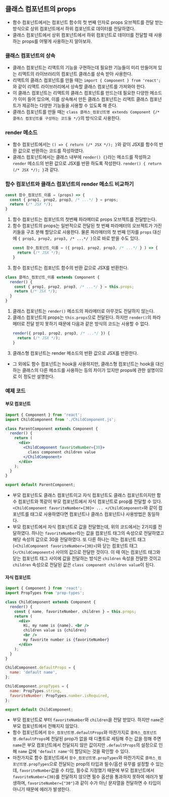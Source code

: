 ## 클래스 컴포넌트의 props
- 함수 컴포넌트에서는 컴포넌트 함수의 첫 번째 인자로 props 오브젝트를 전달 받는 방식으로 상위 컴포넌트에서 하위 컴포넌트로 데이터를 전달하였다.
- 클래스 컴포넌트에서 상위 컴포넌트에서 하위 컴포넌트로 데이터를 전달할 때 사용하는 props를 어떻게 사용하는지 알아보자.

### 클래스 컴포넌트의 상속
- 클래스 컴포넌트는 리액트의 기능을 구현하는데 필요한 기능들이 미리 만들어져 있는 리액트의 라이브러리의 컴포넌트 클래스를 상속 받아 사용한다.
- 리액트의 클래스 컴포넌트를 만들 때는 `import { Component } from 'react';`와 같이 리액트 라이브러리에서 상속할 클래스 컴포넌트를 가져와야 한다.
- 이 클래스 컴포넌트는 리액트의 클래스 컴포넌트를 만드는데 필요한 다양한 메소드가 이미 들어 있으며, 이를 상속해서 만든 클래스 컴포넌트는 리액트 클래스 컴포넌트가 제공하는 다양한 기능들을 사용할 수 있도록 해 준다.
- 클래스 컴포넌트를 만들 때는 `class 클래스_컴포넌트명 extends Component {/* 클래스 컴포넌트를 구성하는 코드들 */}`의 방식으로 사용한다.

### render 메소드
- 함수 컴포넌트에서는 `() => { return (/* JSX */); }`와 같이 JSX를 함수의 반환 값으로 반환하는 코드를 작성하였다.
- 클래스 컴포넌트에서는 클래스 내부에 `render() {}`라는 메소드를 작성하고 `render` 메소드의 반환 값으로 JSX를 반환 하도록 작성한다. `render() { return (/* JSX */); }`과 같다.

### 함수 컴포넌트와 클래스 컴포넌트의 render 메소드 비교하기
```jsx
const 함수_컴포넌트_이름 = (props) => {
  const { prop1, prop2, prop3, /* ...*/ } = props;
  return (/* JSX */);
}
```
1. 함수 컴포넌트는 컴포넌트의 첫번째 파라메터로 props 오브젝트를 전달받는다.
2. 함수 컴포넌트의 props는 일반적으로 전달된 첫 번째 파라메터의 오브젝트가 가진 키들을 구조 분해 할당으로 사용한다. 물론 파라메터의 첫 번째 인자를 `props` 대신에 `{ prop1, prop2, prop3, /* ...*/ }`으로 바로 받을 수도 있다.
    ```jsx
    const 함수_컴포넌트_이름 = ({ prop1, prop2, prop3, /* ...*/ } ) => {
      return (/* JSX */);
    }
    ```
3. 함수 컴포넌트는 컴포넌트 함수의 반환 값으로 JSX를 반환한다.

```jsx
class 클래스_컴포넌트_이름 extends Component {
  render() {
    const { prop1, prop2, prop3, /* ...*/ } = this.props;
    return (/* JSX */);
  }
}
```
1. 클래스 컴포넌트는 `render()` 메소드의 파라메터로 아무것도 전달하지 않는다.
2. 클래스 컴포넌트의 props는 `this.props`으로 전달된다. 하지만 `render()`의 파라메터로 전달 받지 못하기 때문에 다음과 같은 방식의 코드는 사용할 수 없다.
    ```jsx
    render({ prop1, prop2, prop3, /* ...*/ }) {
      return (/* JSX */);
    }
    ```
3. 클래스형 컴포넌트는 render 메소드의 반환 값으로 JSX를 반환한다.

- 그 외에도 함수 컴포넌트는 hook을 사용하지만, 클래스형 컴포넌트는 hook을 대신하는 클래스의 다른 메소드를 사용하는 등의 차이가 있지만 props에 관한 설명이므로 이 정도만 설명한다.


### 예제 코드
#### 부모 컴포넌트
```jsx
import { Component } from 'react';
import ChildComponent from './ChildComponent.js';

class ParentComponent extends Component {
  render() {
    return (
      <div>
        <ChildComponent favoriteNumber={30}>
          class component children value
        </ChildComponent>
      </div>
    );
  }
}

export default ParentComponent;
```
- 부모 컴포넌트도 클래스 컴포넌트이고 자식 컴포넌트도 클래스 컴포넌트이지만 함수 컴포넌트와 똑같이 부모 컴포넌트에서 자식 컴포넌트로 prop를 전달할 수 있다. `<ChildComponent favoriteNumber={30}> ... </ChildComponent>`와 같이 컴포넌트를 태그로 사용하였다면 컴포넌트나 클래스 컴포넌트나 사용방법은 동일하다.
- 부모 컴포넌트에서 자식 컴포넌트로 값을 전달했는데, 위의 코드에서는 2가지를 전달하였다. 하나는 `favoriteNumber`라는 값을 컴포넌트 태그의 속성으로 전달하였고 해당 속성의 값으로 30을 전달하였다. 또 다른 하나는 여는 컴포넌트 태그(`<ChildComponent favoriteNumber={30}>`)와 닫는 컴포넌트 태그(`</ChildComponent>`) 사이의 값으로 전달한 것이다. 이 때 여는 컴포넌트 태그와 닫는 컴포넌트 태그 사이에 값을 전달하는 방식은 `children` 속성을 전달한 것이고 `children` 속성으로 전달된 값은 `class component children value`이 된다.

#### 자식 컴포넌트
```jsx
import { Component } from 'react';
import PropTypes from 'prop-types';

class ChildComponent extends Component {
  render() {
    const { name, favoriteNumber, children } = this.props;
    return (
      <div>
        Hi, my name is {name}. <br />
        children value is {children}
        <br />
        my favorite number is {favoriteNumber}
      </div>
    );
  }
}

ChildComponent.defaultProps = {
  name: 'default name',
};

ChildComponent.propTypes = {
  name: PropTypes.string,
  favoriteNumber: PropTypes.number.isRequired,
};

export default ChildComponent;
```
- 부모 컴포넌트로 부터 `favoriteNumber`와 `children`을 전달 받았다. 하지만 `name`은 부모 컴포넌트에서 전해지지 않았다.
- 함수 컴포넌트에서 `함수_컴포넌트명.defaultProps`와 마찬가지로 `클래스_컴포넌트명.defaultProps`에 전달된 prop가 없을 때 디폴트로 세팅해 주는 값을 정해 주면 `name`은 부모 컴포넌트에서 전달되지 않은 값이지만 `.defaultProps`의 설정으로 인해 `name` 값에 `'default name'`이 할당되는 것을 확인할 수 있다.
- 마찬가지로 함수 컴포넌트에서 `함수_컴포넌트명.propTypes`와 마찬가지로 `클래스_컴포넌트명.propTypes`으로 전달되는 prop의 타입과 필수/옵션 유무를 설정할 수 있는데, `favoriteNumber`값을 수 타입, 필수로 지정했기 때문에 부모 컴포넌트에서 `favoriteNumber={30}`를 전달하지 않으면 필수 옵션을 통과하지 못하여 에러가 발생하며, `favoriteNumber={"30"}`과 같이 수가 아닌 문자열을 전달하면 수 타입이 아니기 때문에 에러가 발생한다.

